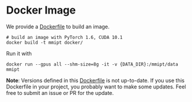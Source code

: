 # Docker Image

We provide a [Dockerfile](Dockerfile) to build an image.

```shell
# build an image with PyTorch 1.6, CUDA 10.1
docker build -t mmipt docker/
```

Run it with

```shell
docker run --gpus all --shm-size=8g -it -v {DATA_DIR}:/mmipt/data mmipt
```

**Note**:
Versions defined in this [Dockerfile](Dockerfile) is not up-to-date.
If you use this Dockerfile in your project, you probably want to make some updates.
Feel free to submit an issue or PR for the update.
